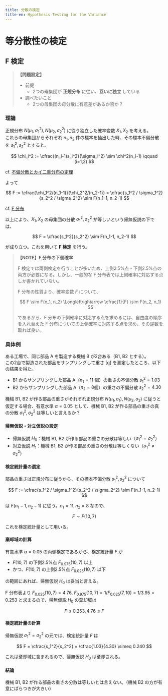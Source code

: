 ```yaml
---
title: 分散の検定
title-en: Hypothesis Testing for the Variance
---
```


# 等分散性の検定

## F 検定

> **【問題設定】**
> 
> - 前提
> 	- 2つの母集団が **正規分布** に従い、**互いに独立** している
> - 調べたいこと
> 	- 2つの母集団の母分散に有意差があるか否か？

### 理論

正規分布 $N(\mu_1, \sigma_1^2), N(\mu_2, \sigma_2^2)$ に従う独立した確率変数 $X_1, X_2$ を考える。  
これらの母集団からそれぞれ $n_1, n_2$ 件の標本を抽出した時、その標本不偏分散を $s_1^2, s_2^2$ とすると、

$$
\chi_i^2 := \cfrac{(n_i-1)s_i^2}{\sigma_i^2} \sim \chi^2(n_i-1) \qquad (i=1,2)
$$

cf. [不偏分散とカイ二乗分布の定理](../distribution/chi-square-distribution.md)

よって

$$
F := \cfrac{\chi_1^2/(n_1-1)}{\chi_2^2/(n_2-1)}
= \cfrac{s_1^2 / \sigma_1^2}{s_2^2 / \sigma_2^2}
\sim F(n_1-1, n_2-1)
$$

cf. [F 分布](../distribution/f-distribution.md)

以上により、$X_1, X_2$ の母集団の分散 $\sigma_1^2, \sigma_2^2$ が等しいという帰無仮説の下では、

$$
F = \cfrac{s_1^2}{s_2^2}
\sim F(n_1-1, n_2-1)
$$

が成り立つ。これを用いて **F 検定** を行う。

> **【NOTE】F 分布の下側確率**
> 
> F 検定では両側検定を行うことが多いため、上側2.5%点・下側2.5%点の両方が必要になる。しかし、一般的な F 分布表では上側確率に対応する点しか書かれていない。
> 
> F 分布の性質より、確率変数 $F$ について、
> 
> $$
F \sim F(n_1, n_2) \Longleftrightarrow \cfrac{1}{F} \sim F(n_2, n_1)
$$
> 
> であるから、F 分布の下側確率に対応する点を求めるには、自由度の順序を入れ替えた F 分布についての上側確率に対応する点を求め、その逆数を取れば良い。

### 具体例

ある工場で、同じ部品 A を製造する機械 B が2台ある（B1, B2 とする）。  
この2台で製造された部品をサンプリングして重さ $[\mathrm{g}]$ を測定したところ、以下の結果を得た。
- B1 からサンプリングした部品 A（$n_1=11$ 個）の重さの不偏分散 $s_1^2 = 1.03$
- B2 からサンプリングした部品 A（$n_2=8$個）の重さの不偏分散 $s_2^2 = 4.30$

機械 B1, B2 が作る部品の重さがそれぞれ正規分布 $N(\mu_1, \sigma_1), N(\mu_2, \sigma_2)$ に従うと仮定する場合、有意水準 $\alpha=0.05$ として、機械 B1, B2 が作る部品の重さの真の分散 $\sigma_1^2, \sigma_2^2$ は等しいと言えるか？

#### 帰無仮説・対立仮説の設定

- 帰無仮説 $H_0$：機械 B1, B2 が作る部品の重さの分散は等しい（$\sigma_1^2 = \sigma_2^2$）
- 対立仮説 $H_1$：機械 B1, B2 が作る部品の重さの分散は等しくない（$\sigma_1^2 \ne \sigma_2^2$）

#### 検定統計量の選定

部品の重さは正規分布に従うから、その標本不偏分散 $s_1^2, s_2^2$ について

$$
F := \cfrac{s_1^2 / \sigma_1^2}{s_2^2 / \sigma_2^2}
\sim F(n_1-1, n_2-1)
$$

は $F(n_1-1, n_2-1)$ に従う。$n_1=11, n_2=8$ なので、

$$
F \sim F(10, 7)
$$

これを検定統計量として用いる。

#### 棄却域の計算

有意水準 $\alpha = 0.05$ の両側検定であるから、検定統計量 $F$ が
- $F(10, 7)$ の下側2.5%点 $F_{0.975}(10,7)$ 以上
- かつ、$F(10, 7)$ の上側2.5%点 $F_{0.025}(10,7)$ 以下

の範囲にあれば、帰無仮説 $H_0$ は妥当と言える。  

F 分布表より $F_{0.025}(10,7) = 4.76,\ F_{0.975}(10,7) = 1/F_{0.025}(7,10) = 1/3.95 = 0.253$ と求まるので、帰無仮説 $H_0$ の棄却域は

$$
F \le 0.253, 4.76 \le F
$$

#### 検定統計量の計算

帰無仮説 $\sigma_1^2 = \sigma_2^2$ の元では、検定統計量 $F$ は

$$
F = \cfrac{s_1^2}{s_2^2} = \cfrac{1.03}{4.30} \simeq 0.240
$$

これは棄却域に含まれるので、帰無仮説 $H_0$ は棄却される。

#### 結論

機械 B1, B2 が作る部品の重さの分散は等しいとは言えない。（機械 B2 の方が有意にばらつきが大きい）